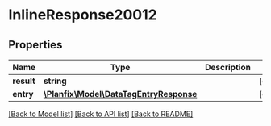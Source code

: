 # InlineResponse20012

## Properties
Name | Type | Description | Notes
------------ | ------------- | ------------- | -------------
**result** | **string** |  | [optional] 
**entry** | [**\Planfix\Model\DataTagEntryResponse**](DataTagEntryResponse.md) |  | [optional] 

[[Back to Model list]](../../README.md#documentation-for-models) [[Back to API list]](../../README.md#documentation-for-api-endpoints) [[Back to README]](../../README.md)

